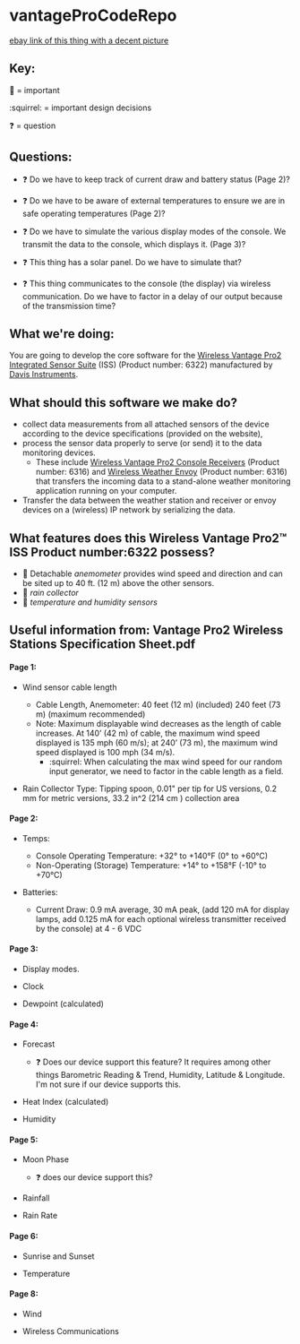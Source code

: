 # vantageProCodeRepo

[ebay link of this thing with a decent picture](https://www.ebay.com/itm/Davis-6322-Vantage-Pro2-Vue-Wireless-Integrated-Sensor-Suite-Radiation-Shield/362028158445)

## Key:
 :key: = important

:squirrel: = important design decisions

:question: = question

## Questions:

- :question: Do we have to keep track of current draw and battery status (Page 2)?

- :question: Do we have to be aware of external temperatures to ensure we are in safe operating temperatures (Page 2)?

- :question: Do we have to simulate the various display modes of the console. We transmit the data to the console, which displays it. (Page 3)?
 
 - :question: This thing has a solar panel. Do we have to simulate that?
 
 - :question: This thing communicates to the console (the display) via wireless communication. Do we have to factor in a delay of our output because of the transmission time?

## What we're doing:
You are going to develop the core software for the [Wireless Vantage Pro2 Integrated Sensor Suite](https://www.davisinstruments.com/product/wireless-vantage-pro2-integrated-sensor-suite/) (ISS)
(Product number: 6322) manufactured by [Davis Instruments](https://www.davisinstruments.com/).

## What should this software we make do?

- collect data measurements from all attached sensors of the device according to the device specifications (provided on the website), 
- process the sensor data properly to serve (or send) it to the data monitoring devices. 
  - These include [Wireless Vantage Pro2 Console Receivers](https://www.davisinstruments.com/product/vantage-pro2-consolereceiver/?_ga=2.16052982.1932156901.1585547857-930968521.1585547857) (Product number: 6316) and [Wireless Weather Envoy](https://www.davisinstruments.com/product/wireless-weather-envoy/) (Product number: 6316) that transfers the incoming data to a stand-alone weather monitoring application running on your computer.
- Transfer the data between the weather station and receiver or envoy devices on a (wireless) IP network
by serializing the data.

## What features does this Wireless Vantage Pro2™ ISS Product number:6322 possess?
- :key: Detachable _anemometer_ provides wind speed and direction and can be sited up to 40 ft. (12 m) above the other sensors.
- :key: _rain collector_
- :key: _temperature and humidity sensors_ 

## Useful information from: Vantage Pro2 Wireless Stations Specification Sheet.pdf

#### Page 1:

- Wind sensor cable length
  - Cable Length, Anemometer: 40 feet (12 m) (included) 240 feet (73 m) (maximum recommended)
  - Note: Maximum displayable wind decreases as the length of cable increases. At 140’ (42 m) of cable, the maximum wind speed displayed is 135 mph (60 m/s); at 240’ (73 m), the maximum wind speed displayed is 100 mph (34 m/s).
    -  :squirrel: When calculating the max wind speed for our random input generator, we need to factor in the cable length as a field.
   
- Rain Collector Type: Tipping spoon, 0.01" per tip for US versions, 0.2 mm for metric versions, 33.2 in^2 (214 cm ) collection area

#### Page 2:
- Temps:
  - Console Operating Temperature: +32° to +140°F (0° to +60°C)
  - Non-Operating (Storage) Temperature:  +14° to +158°F (-10° to +70°C)

- Batteries:
  - Current Draw: 0.9 mA average, 30 mA peak, (add 120 mA for display lamps, add 0.125 mA for each optional wireless transmitter received by the console) at 4 - 6 VDC
  
  
#### Page 3:
- Display modes.

- Clock 

- Dewpoint (calculated)

#### Page 4:

- Forecast 
  - :question: Does our device support this feature? It requires among other things Barometric Reading & Trend, Humidity, Latitude & Longitude. I'm not sure if our device supports this.
  
- Heat Index (calculated)

- Humidity

#### Page 5:

- Moon Phase 
  - :question: does our device support this?
  
- Rainfall

- Rain Rate

#### Page 6: 

- Sunrise and Sunset

- Temperature

#### Page 8:

- Wind

- Wireless Communications
